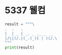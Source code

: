 # 5337 웰컴



```python
result = """\
.  .   .
|  | _ | _. _ ._ _  _
|/\|(/.|(_.(_)[ | )(/.\
"""
print(result)
```


